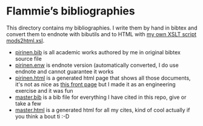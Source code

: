 # Flammie’s bibliographies

This directory contains my bibliographies. I write them by hand in bibtex and
convert them to endnote with bibutils and to HTML with [my own XSLT script
mods2html.xsl](mods2html.xsl).

* [pirinen.bib](pirinen.bib) is all academic works authored by me in original
  bibtex source file
* [pirinen.enw](pirinen.enw) is endnote version (automatically converted, I do
  use endnote and cannot guarantee it works
* [pirinen.html](pirinen.html) is a generated html page that shows all those
  documents, it's not as nice as [this front page](../index.html) but I made
  it as an engineering exercise and it was fun
* [master.bib](master.bib) is a bib file for everything I have cited in this
  repo, give or take a few
* [master.html](master.html) is a generated html for all my cites, kind of cool
  actually if you think a bout ti :-D
